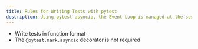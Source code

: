 ```yaml
---
title: Rules for Writing Tests with pytest
description: Using pytest-asyncio, the Event Loop is managed at the session scope.
---
```


- Write tests in function format
- The `@pytest.mark.asyncio` decorator is not required
